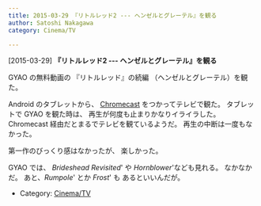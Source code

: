 ```yaml
---
title: 2015-03-29 『リトルレッド2 --- ヘンゼルとグレーテル』を観る
author: Satoshi Nakagawa
category: Cinema/TV

---
```


[2015-03-29] **『リトルレッド2 --- ヘンゼルとグレーテル』を観る** 

 GYAO の無料動画の
『リトルレッド』の続編
（ヘンゼルとグレーテル）を観た。

 Android のタブレットから、
[Chromecast](http://www.google.com/intl/ja_ALL/chrome/devices/chromecast/?brand=CHMA&utm_souce=google&utm_campaign=ja-ha-apac-jp-bk&utm_medium=cpc&utm_content=standard&utm_term=chromecast) をつかってテレビで観た。
タブレットで GYAO を観た時は、
再生が何度も止まりかなりイライラした。
Chromecast 経由だとまるでテレビを観ているようだ。
再生の中断は一度もなかった。

 第一作のびっくり感はなかったが、
楽しかった。

 GYAO では、
_Brideshead Revisited_' や
_Hornblower_'なども見れる。
なかなかだ。
あと、_Rumpole_' とか _Frost_' も
あるといいんだが。

- Category: [Cinema/TV](https://merapano.github.io/categories.html#Cinema/TV)

